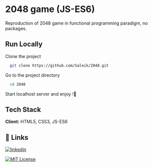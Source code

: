 
# 2048 game (JS-ES6)

Reproduction of 2048 game in functional programming paradigm, no packages.


## Run Locally

Clone the project

```bash
  git clone https://github.com/Saleik/2048.git
```

Go to the project directory

```bash
  cd 2048
```

Start localhost server and enjoy !:partying_face:


## Tech Stack

**Client:** HTML5, CSS3, JS-ES6


## 🔗 Links
[![linkedin](https://img.shields.io/badge/linkedin-0A66C2?style=for-the-badge&logo=linkedin&logoColor=white)](https://www.linkedin.com/in/kevin-sarrazin/)



[![MIT License](https://img.shields.io/badge/License-MIT-green.svg)](https://choosealicense.com/licenses/mit/)



